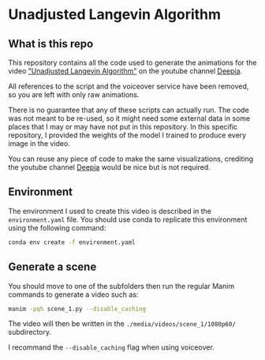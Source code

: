 # Unadjusted Langevin Algorithm

## What is this repo

This repository contains all the code used to generate the animations for the video ["Unadjusted Langevin Algorithm"](https://youtu.be/m0OTso2Dc2U) on the youtube channel [Deepia](https://www.youtube.com/@Deepia-ls2fo).

All references to the script and the voiceover service have been removed, so you are left with only raw animations.

There is no guarantee that any of these scripts can actually run. The code was not meant to be re-used, so it might need some external data in some places that I may or may have not put in this repository. In this specific repository, I provided the weights of the model I trained to produce every image in the video.

You can reuse any piece of code to make the same visualizations, crediting the youtube channel [Deepia](https://www.youtube.com/@Deepia-ls2fo) would be nice but is not required.

## Environment

The environment I used to create this video is described in the ``environment.yaml`` file.
You should use conda to replicate this environment using the following command:

```bash
conda env create -f environment.yaml
```

## Generate a scene

You should move to one of the subfolders then run the regular Manim commands to generate a video such as:

```bash
manim -pqh scene_1.py --disable_caching
```

The video will then be written in the ``./media/videos/scene_1/1080p60/`` subdirectory.

I recommand the ``--disable_caching`` flag when using voiceover.